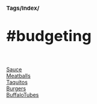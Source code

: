 # <p style='font-size: 15px;'>Tags/Index/</p>
# <p style='font-size: 40px;'>#budgeting</p>
<br><a href='sauce.html'>Sauce</a> \
<a href='meatballs.html'>Meatballs</a> \
<a href='taquitos.html'>Taquitos</a> \
<a href='burgers.html'>Burgers</a> \
<a href='buffalotubes.html'>BuffaloTubes</a>
